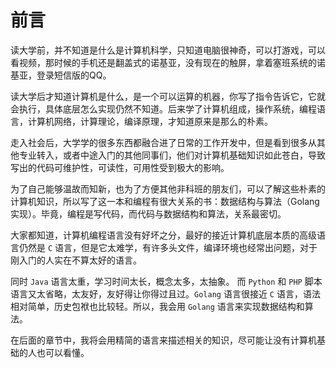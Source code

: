 # 前言

读大学前，并不知道是什么是计算机科学，只知道电脑很神奇，可以打游戏，可以看视频，那时候的手机还是翻盖式的诺基亚，没有现在的触屏，拿着塞班系统的诺基亚，登录短信版的QQ。

读大学后才知道计算机是什么，是一个可以运算的机器，你写了指令告诉它，它就会执行，具体底层怎么实现仍然不知道。后来学了计算机组成，操作系统，编程语言，计算机网络，计算理论，编译原理，才知道原来是那么的朴素。

走入社会后，大学学的很多东西都融合进了日常的工作开发中，但是看到很多从其他专业转入，或者中途入门的其他同事们，他们对计算机基础知识如此苍白，导致写出的代码可维护性，可读性，可用性受到极大的影响。

为了自己能够温故而知新，也为了方便其他非科班的朋友们，可以了解这些朴素的计算机知识，所以写了这一本和编程有很大关系的书：数据结构与算法（Golang实现）。毕竟，编程是写代码，而代码与数据结构和算法，关系最密切。

大家都知道，计算机编程语言没有好坏之分，最好的接近计算机底层本质的高级语言仍然是 `C` 语言，但是它太难学，有许多头文件，编译环境也经常出问题，对于刚入门的人实在不算太好的语言。

同时 `Java` 语言太重，学习时间太长，概念太多，太抽象。 而 `Python` 和 `PHP` 脚本语言又太省略，太友好，友好得让你得过且过。`Golang` 语言很接近 `C` 语言，语法相对简单，历史包袱也比较轻。所以，我会用 `Golang` 语言来实现数据结构和算法。

在后面的章节中，我将会用精简的语言来描述相关的知识，尽可能让没有计算机基础的人也可以看懂。